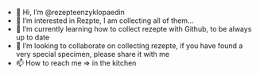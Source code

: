 - 👋 Hi, I’m @rezepteenzyklopaedin
- 👀 I’m interested in Rezpte, I am collecting all of them...
- 🌱 I’m currently learning how to collect rezepte with Github, to be always up to date
- 💞️ I’m looking to collaborate on collecting rezepte, if you have found a very special specimen, please share it with me
- 📫 How to reach me => in the kitchen

<!---
rezepteenzyklopaedin/rezepteenzyklopaedin is a ✨ special ✨ repository because its `README.md` (this file) appears on your GitHub profile.
You can click the Preview link to take a look at your changes.
--->
